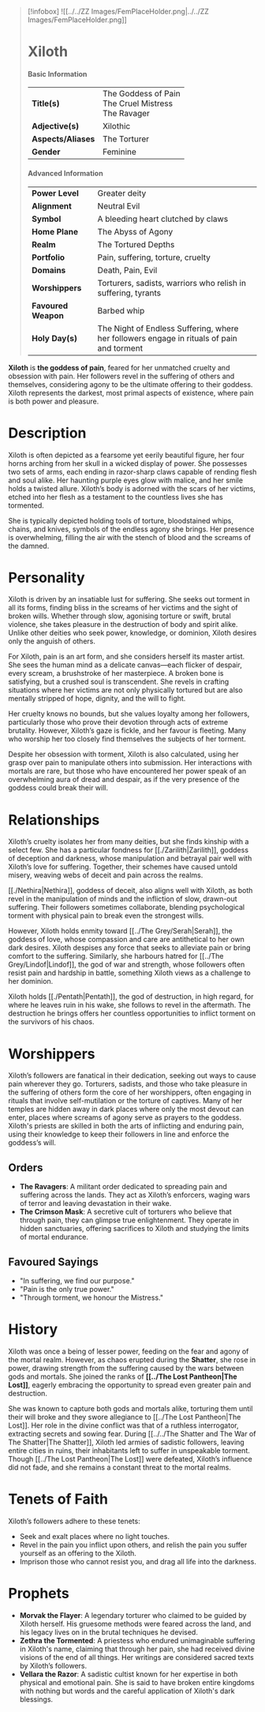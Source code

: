 > [!infobox]
> ![[../../ZZ Images/FemPlaceHolder.png|../../ZZ Images/FemPlaceHolder.png]]  
> # Xiloth
> #### Basic Information
> |  |   |
> |---|---|
> | **Title(s)** | The Goddess of Pain<br>The Cruel Mistress<br>The Ravager |
> | **Adjective(s)** | Xilothic |
> | **Aspects/Aliases** | The Torturer |
> | **Gender** | Feminine |
> #### Advanced Information
> |  |  | 
> | --- | --- |
> | **Power Level** | Greater deity |
> | **Alignment** | Neutral Evil |
> | **Symbol** | A bleeding heart clutched by claws |
> | **Home Plane** | The Abyss of Agony |
> | **Realm** | The Tortured Depths |
> | **Portfolio** | Pain, suffering, torture, cruelty |
> | **Domains** | Death, Pain, Evil |
> | **Worshippers** | Torturers, sadists, warriors who relish in suffering, tyrants |
> | **Favoured Weapon** | Barbed whip |
> | **Holy Day(s)** | The Night of Endless Suffering, where her followers engage in rituals of pain and torment |

**Xiloth** is **the goddess of pain**, feared for her unmatched cruelty and obsession with pain. Her followers revel in the suffering of others and themselves, considering agony to be the ultimate offering to their goddess. Xiloth represents the darkest, most primal aspects of existence, where pain is both power and pleasure.

# Description
Xiloth is often depicted as a fearsome yet eerily beautiful figure, her four horns arching from her skull in a wicked display of power. She possesses two sets of arms, each ending in razor-sharp claws capable of rending flesh and soul alike. Her haunting purple eyes glow with malice, and her smile holds a twisted allure. Xiloth’s body is adorned with the scars of her victims, etched into her flesh as a testament to the countless lives she has tormented.

 She is typically depicted holding tools of torture, bloodstained whips, chains, and knives, symbols of the endless agony she brings. Her presence is overwhelming, filling the air with the stench of blood and the screams of the damned.

# Personality
Xiloth is driven by an insatiable lust for suffering. She seeks out torment in all its forms, finding bliss in the screams of her victims and the sight of broken wills. Whether through slow, agonising torture or swift, brutal violence, she takes pleasure in the destruction of body and spirit alike. Unlike other deities who seek power, knowledge, or dominion, Xiloth desires only the anguish of others.

For Xiloth, pain is an art form, and she considers herself its master artist. She sees the human mind as a delicate canvas—each flicker of despair, every scream, a brushstroke of her masterpiece. A broken bone is satisfying, but a crushed soul is transcendent. She revels in crafting situations where her victims are not only physically tortured but are also mentally stripped of hope, dignity, and the will to fight.

Her cruelty knows no bounds, but she values loyalty among her followers, particularly those who prove their devotion through acts of extreme brutality. However, Xiloth’s gaze is fickle, and her favour is fleeting. Many who worship her too closely find themselves the subjects of her torment.

Despite her obsession with torment, Xiloth is also calculated, using her grasp over pain to manipulate others into submission. Her interactions with mortals are rare, but those who have encountered her power speak of an overwhelming aura of dread and despair, as if the very presence of the goddess could break their will.

# Relationships
Xiloth’s cruelty isolates her from many deities, but she finds kinship with a select few. She has a particular fondness for [[./Zarilith|Zarilith]], goddess of deception and darkness, whose manipulation and betrayal pair well with Xiloth’s love for suffering. Together, their schemes have caused untold misery, weaving webs of deceit and pain across the realms.

[[./Nethira|Nethira]], goddess of deceit, also aligns well with Xiloth, as both revel in the manipulation of minds and the infliction of slow, drawn-out suffering. Their followers sometimes collaborate, blending psychological torment with physical pain to break even the strongest wills.

However, Xiloth holds enmity toward [[../The Grey/Serah|Serah]], the goddess of love, whose compassion and care are antithetical to her own dark desires. Xiloth despises any force that seeks to alleviate pain or bring comfort to the suffering. Similarly, she harbours hatred for [[../The Grey/Lindof|Lindof]], the god of war and strength, whose followers often resist pain and hardship in battle, something Xiloth views as a challenge to her dominion.

Xiloth holds [[./Pentath|Pentath]], the god of destruction, in high regard, for where he leaves ruin in his wake, she follows to revel in the aftermath. The destruction he brings offers her countless opportunities to inflict torment on the survivors of his chaos.

# Worshippers
Xiloth’s followers are fanatical in their dedication, seeking out ways to cause pain wherever they go. Torturers, sadists, and those who take pleasure in the suffering of others form the core of her worshippers, often engaging in rituals that involve self-mutilation or the torture of captives. Many of her temples are hidden away in dark places where only the most devout can enter, places where screams of agony serve as prayers to the goddess. Xiloth's priests are skilled in both the arts of inflicting and enduring pain, using their knowledge to keep their followers in line and enforce the goddess’s will.

## Orders
- **The Ravagers**: A militant order dedicated to spreading pain and suffering across the lands. They act as Xiloth’s enforcers, waging wars of terror and leaving devastation in their wake.
- **The Crimson Mask**: A secretive cult of torturers who believe that through pain, they can glimpse true enlightenment. They operate in hidden sanctuaries, offering sacrifices to Xiloth and studying the limits of mortal endurance.

## Favoured Sayings
- "In suffering, we find our purpose."
- "Pain is the only true power."
- "Through torment, we honour the Mistress."

# History
Xiloth was once a being of lesser power, feeding on the fear and agony of the mortal realm. However, as chaos erupted during the **Shatter**, she rose in power, drawing strength from the suffering caused by the wars between gods and mortals. She joined the ranks of **[[../The Lost Pantheon|The Lost]]**, eagerly embracing the opportunity to spread even greater pain and destruction. 

She was known to capture both gods and mortals alike, torturing them until their will broke and they swore allegiance to [[../The Lost Pantheon|The Lost]]. Her role in the divine conflict was that of a ruthless interrogator, extracting secrets and sowing fear. During [[../../The Shatter and The War of The Shatter|The Shatter]], Xiloth led armies of sadistic followers, leaving entire cities in ruins, their inhabitants left to suffer in unspeakable torment. Though [[../The Lost Pantheon|The Lost]] were defeated, Xiloth’s influence did not fade, and she remains a constant threat to the mortal realms.

# Tenets of Faith
Xiloth’s followers adhere to these tenets:
- Seek and exalt places where no light touches.
- Revel in the pain you inflict upon others, and relish the pain you suffer yourself as an offering to the Xiloth.
- Imprison those who cannot resist you, and drag all life into the darkness.

# Prophets
- **Morvak the Flayer**: A legendary torturer who claimed to be guided by Xiloth herself. His gruesome methods were feared across the land, and his legacy lives on in the brutal techniques he devised.
- **Zethra the Tormented**: A priestess who endured unimaginable suffering in Xiloth's name, claiming that through her pain, she had received divine visions of the end of all things. Her writings are considered sacred texts by Xiloth’s followers.
- **Vellara the Razor**: A sadistic cultist known for her expertise in both physical and emotional pain. She is said to have broken entire kingdoms with nothing but words and the careful application of Xiloth's dark blessings.